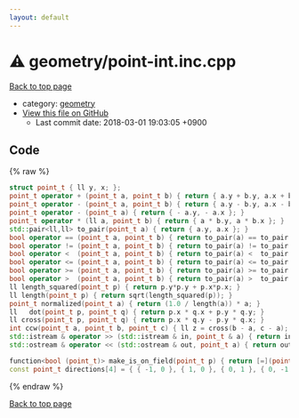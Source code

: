 ```yaml
---
layout: default
---
```


<!-- mathjax config similar to math.stackexchange -->
<script type="text/javascript" async
  src="https://cdnjs.cloudflare.com/ajax/libs/mathjax/2.7.5/MathJax.js?config=TeX-MML-AM_CHTML">
</script>
<script type="text/x-mathjax-config">
  MathJax.Hub.Config({
    TeX: { equationNumbers: { autoNumber: "AMS" }},
    tex2jax: {
      inlineMath: [ ['$','$'] ],
      processEscapes: true
    },
    "HTML-CSS": { matchFontHeight: false },
    displayAlign: "left",
    displayIndent: "2em"
  });
</script>

<script type="text/javascript" src="https://cdnjs.cloudflare.com/ajax/libs/jquery/3.4.1/jquery.min.js"></script>
<script src="https://cdn.jsdelivr.net/npm/jquery-balloon-js@1.1.2/jquery.balloon.min.js" integrity="sha256-ZEYs9VrgAeNuPvs15E39OsyOJaIkXEEt10fzxJ20+2I=" crossorigin="anonymous"></script>
<script type="text/javascript" src="../../assets/js/copy-button.js"></script>
<link rel="stylesheet" href="../../assets/css/copy-button.css" />


# :warning: geometry/point-int.inc.cpp
<a href="../../index.html">Back to top page</a>

* category: <a href="../../index.html#ed7daeb157cd9b31e53896ad3c771a26">geometry</a>
* <a href="{{ site.github.repository_url }}/blob/master/geometry/point-int.inc.cpp">View this file on GitHub</a>
    - Last commit date: 2018-03-01 19:03:05 +0900




## Code
{% raw %}
```cpp
struct point_t { ll y, x; };
point_t operator + (point_t a, point_t b) { return { a.y + b.y, a.x + b.x }; }
point_t operator - (point_t a, point_t b) { return { a.y - b.y, a.x - b.x }; }
point_t operator - (point_t a) { return { - a.y, - a.x }; }
point_t operator * (ll a, point_t b) { return { a * b.y, a * b.x }; }
std::pair<ll,ll> to_pair(point_t a) { return { a.y, a.x }; }
bool operator == (point_t a, point_t b) { return to_pair(a) == to_pair(b); }
bool operator != (point_t a, point_t b) { return to_pair(a) != to_pair(b); }
bool operator <  (point_t a, point_t b) { return to_pair(a) <  to_pair(b); }
bool operator <= (point_t a, point_t b) { return to_pair(a) <= to_pair(b); }
bool operator >= (point_t a, point_t b) { return to_pair(a) >= to_pair(b); }
bool operator >  (point_t a, point_t b) { return to_pair(a) >  to_pair(b); }
ll length_squared(point_t p) { return p.y*p.y + p.x*p.x; }
ll length(point_t p) { return sqrt(length_squared(p)); }
point_t normalized(point_t a) { return (1.0 / length(a)) * a; }
ll   dot(point_t p, point_t q) { return p.x * q.x + p.y * q.y; }
ll cross(point_t p, point_t q) { return p.x * q.y - p.y * q.x; }
int ccw(point_t a, point_t b, point_t c) { ll z = cross(b - a, c - a); return z > 0 ? 1 : z < 0 ? -1 : 0; }
std::istream & operator >> (std::istream & in, point_t & a) { return in >> a.x >> a.y; }
std::ostream & operator << (std::ostream & out, point_t a) { return out << a.x << ' ' << a.y; }

function<bool (point_t)> make_is_on_field(point_t p) { return [=](point_t q) { return 0 <= q.y and q.y < p.y and 0 <= q.x and q.x < p.x; }; }
const point_t directions[4] = { { -1, 0 }, { 1, 0 }, { 0, 1 }, { 0, -1 } };

```
{% endraw %}

<a href="../../index.html">Back to top page</a>

